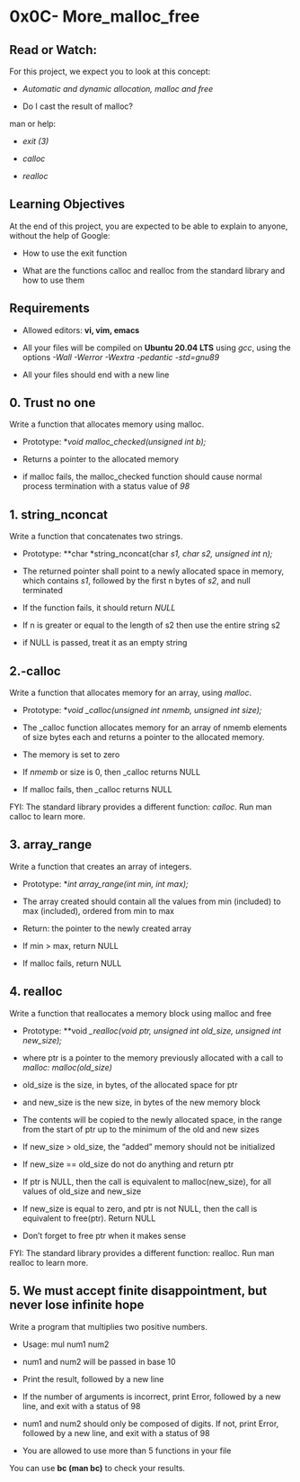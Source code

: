 # 0x0C- More_malloc_free
## Read or Watch:
For this project, we expect you to look at this concept:

- *Automatic and dynamic allocation, malloc and free*

- Do I cast the result of malloc?

man or help:

- *exit (3)*

- *calloc*

- *realloc*
## Learning Objectives
At the end of this project, you are expected to be able to explain to anyone, without the help of Google:

- How to use the exit function

- What are the functions calloc and realloc from the standard library and how to use them
## Requirements
- Allowed editors: **vi, vim, emacs**

- All your files will be compiled on **Ubuntu 20.04 LTS** using *gcc*, using the options *-Wall -Werror -Wextra -pedantic -std=gnu89*

- All your files should end with a new line
## 0. Trust no one
Write a function that allocates memory using malloc.

- Prototype: **void *malloc_checked(unsigned int b);**

- Returns a pointer to the allocated memory

- if malloc fails, the malloc_checked function should cause normal process termination with a status value of *98*
## 1. string_nconcat
Write a function that concatenates two strings.

- Prototype: **char *string_nconcat(char *s1, char *s2, unsigned int n);**

- The returned pointer shall point to a newly allocated space in memory, which contains *s1*, followed by the first n bytes of *s2*, and null terminated

- If the function fails, it should return *NULL*

- If n is greater or equal to the length of s2 then use the entire string s2

- if NULL is passed, treat it as an empty string
## 2.-calloc
Write a function that allocates memory for an array, using *malloc*.

- Prototype: **void *_calloc(unsigned int nmemb, unsigned int size);**

- The _calloc function allocates memory for an array of nmemb elements of size bytes each and returns a pointer to the allocated memory.

- The memory is set to zero

- If *nmemb* or size is 0, then _calloc returns NULL

- If malloc fails, then _calloc returns NULL

FYI: The standard library provides a different function: *calloc*. Run man calloc to learn more.
## 3. array_range
Write a function that creates an array of integers.

- Prototype: **int *array_range(int min, int max);**

- The array created should contain all the values from min (included) to max (included), ordered from min to max

- Return: the pointer to the newly created array

- If min > max, return NULL

- If malloc fails, return NULL
## 4. realloc
Write a function that reallocates a memory block using malloc and free

- Prototype: **void *_realloc(void *ptr, unsigned int old_size, unsigned int new_size);**

- where ptr is a pointer to the memory previously allocated with a call to *malloc: malloc(old_size)*

- old_size is the size, in bytes, of the allocated space for ptr

- and new_size is the new size, in bytes of the new memory block

- The contents will be copied to the newly allocated space, in the range from the start of ptr up to the minimum of the old and new sizes

- If new_size > old_size, the “added” memory should not be initialized

- If new_size == old_size do not do anything and return ptr

- If ptr is NULL, then the call is equivalent to malloc(new_size), for all values of old_size and new_size

- If new_size is equal to zero, and ptr is not NULL, then the call is equivalent to free(ptr). Return NULL

- Don’t forget to free ptr when it makes sense

FYI: The standard library provides a different function: realloc. Run man realloc to learn more.
## 5. We must accept finite disappointment, but never lose infinite hope
Write a program that multiplies two positive numbers.

- Usage: mul num1 num2

- num1 and num2 will be passed in base 10

- Print the result, followed by a new line

- If the number of arguments is incorrect, print Error, followed by a new line, and exit with a status of 98

- num1 and num2 should only be composed of digits. If not, print Error, followed by a new line, and exit with a status of 98

- You are allowed to use more than 5 functions in your file

You can use **bc (man bc)** to check your results.
